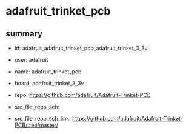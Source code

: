 # adafruit_trinket_pcb
 
## summary 
* id: adafruit_adafruit_trinket_pcb_adafruit_trinket_3_3v
* user: adafruit
* name: adafruit_trinket_pcb
* board: adafruit_trinket_3_3v
* repo: https://github.com/adafruit/Adafruit-Trinket-PCB



* src_file_repo_sch: 
* src_file_repo_sch_link: https://github.com/adafruit/Adafruit-Trinket-PCB/tree/master/






